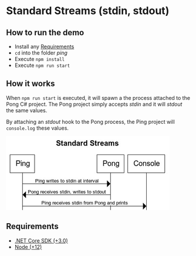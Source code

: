 # Standard Streams (stdin, stdout)

## How to run the demo

- Install any [Requirements](#Requirements)
- `cd` into the folder *ping*
- Execute `npm install`
- Execute `npm run start`

## How it works

When `npm run start` is executed, it will spawn a the process attached to the Pong C# project. The Pong project simply accepts *stdin* and it will *stdout* the same values.

By attaching an *stdout* hook to the Pong process, the Ping project will `console.log` these values.

![Sequence Diagram](std-seq.jpg)

## Requirements

- [.NET Core SDK (+3.0)](https://dotnet.microsoft.com/download)
- [Node (+12)](https://nodejs.org/en/download/)
